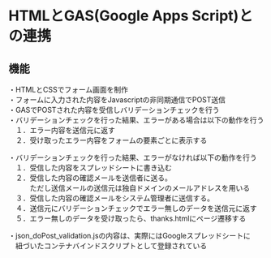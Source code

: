 # HTMLとGAS(Google Apps Script)との連携

## 機能
・HTMLとCSSでフォーム画面を制作  
・フォームに入力された内容をJavascriptの非同期通信でPOST送信  
・GASでPOSTされた内容を受信しバリデーションチェックを行う  
・バリデーションチェックを行った結果、エラーがある場合は以下の動作を行う  
　１．エラー内容を送信元に返す  
　２．受け取ったエラー内容をフォームの要素ごとに表示する  
 
・バリデーションチェックを行った結果、エラーがなければ以下の動作を行う  
　１．受信した内容をスプレッドシートに書き込む  
　２．受信した内容の確認メールを送信者に送る。  
　　　ただし送信メールの送信元は独自ドメインのメールアドレスを用いる  
　３．受信した内容の確認メールをシステム管理者に送信する。  
　４．送信元にバリデーションチェックでエラー無しのデータを送信元に返す  
　５．エラー無しのデータを受け取ったら、thanks.htmlにページ遷移する  

・json_doPost_validation.jsの内容は、実際にはGoogleスプレッドシートに  
　紐づいたコンテナバインドスクリプトとして登録されている

